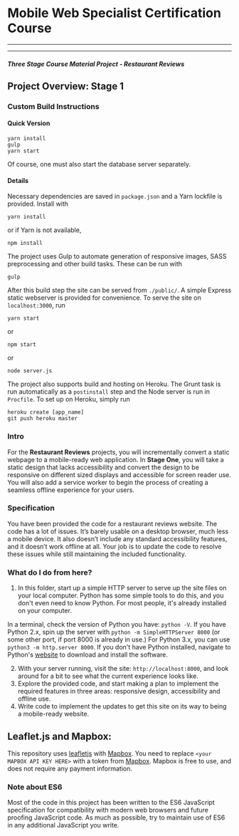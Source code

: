 # Mobile Web Specialist Certification Course
---

---
#### _Three Stage Course Material Project - Restaurant Reviews_

## Project Overview: Stage 1

### Custom Build Instructions

#### Quick Version

```
yarn install
gulp
yarn start
```
Of course, one must also start the database server separately.

#### Details

Necessary dependencies are saved in `package.json` and a Yarn lockfile is
provided. Install with
```
yarn install
```
or if Yarn is not available,
```
npm install
```

The project uses Gulp to automate generation of responsive images, SASS
preprocessing and other build tasks. These can be run with
```
gulp
```

After this build step the site can be served from `./public/`. A simple Express
static webserver is provided for convenience. To serve the site on
`localhost:3000`, run
```
yarn start
```
or
```
npm start
```
or
```
node server.js
```

The project also supports build and hosting on Heroku. The Grunt task is run
automatically as a `postinstall` step and the Node server is run in `Procfile`.
To set up on Heroku, simply run
```
heroku create [app_name]
git push heroku master
```

### Intro

For the **Restaurant Reviews** projects, you will incrementally convert a static webpage to a mobile-ready web application. In **Stage One**, you will take a static design that lacks accessibility and convert the design to be responsive on different sized displays and accessible for screen reader use. You will also add a service worker to begin the process of creating a seamless offline experience for your users.

### Specification

You have been provided the code for a restaurant reviews website. The code has a lot of issues. It’s barely usable on a desktop browser, much less a mobile device. It also doesn’t include any standard accessibility features, and it doesn’t work offline at all. Your job is to update the code to resolve these issues while still maintaining the included functionality. 

### What do I do from here?

1. In this folder, start up a simple HTTP server to serve up the site files on your local computer. Python has some simple tools to do this, and you don't even need to know Python. For most people, it's already installed on your computer. 

In a terminal, check the version of Python you have: `python -V`. If you have Python 2.x, spin up the server with `python -m SimpleHTTPServer 8000` (or some other port, if port 8000 is already in use.) For Python 3.x, you can use `python3 -m http.server 8000`. If you don't have Python installed, navigate to Python's [website](https://www.python.org/) to download and install the software.

2. With your server running, visit the site: `http://localhost:8000`, and look around for a bit to see what the current experience looks like.
3. Explore the provided code, and start making a plan to implement the required features in three areas: responsive design, accessibility and offline use.
4. Write code to implement the updates to get this site on its way to being a mobile-ready website.

## Leaflet.js and Mapbox:

This repository uses [leafletjs](https://leafletjs.com/) with [Mapbox](https://www.mapbox.com/). You need to replace `<your MAPBOX API KEY HERE>` with a token from [Mapbox](https://www.mapbox.com/). Mapbox is free to use, and does not require any payment information. 

### Note about ES6

Most of the code in this project has been written to the ES6 JavaScript specification for compatibility with modern web browsers and future proofing JavaScript code. As much as possible, try to maintain use of ES6 in any additional JavaScript you write. 



